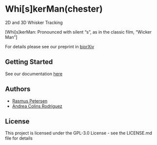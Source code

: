 # Whi[s]kerMan(chester) 
2D and 3D Whisker Tracking 


[Whi[s]kerMan: Pronounced with silent “s”, as in the classic film, “Wicker Man”]

For details please see our preprint in [biorXiv](https://www.biorxiv.org/content/10.1101/773697v1)


## Getting Started 

See our documentation [here](/doc/Documentation.md)

## Authors 

- [Rasmus Petersen](https://github.com/RSPetersen)
- [Andrea Colins Rodriguez](https://github.com/AndreaColinsR)


## License

This project is licensed under the GPL-3.0 License - see the LICENSE.md file for details
